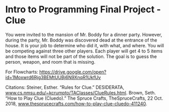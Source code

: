 # Intro to Programming Final Project - Clue

You were invited to the mansion of Mr. Boddy for a dinner party. However, during the party, Mr. Boddy was discovered dead at the entrance of the house. It is your job to determine who did it, with what, and where. You will be competing against three other players. Each player will get 4 to 5 items and those items will not be part of the solution. The goal is to guess the person, weapon, and room that is missing.

For Flowcharts:
https://drive.google.com/open?id=1Moxwrd6Rjg3BEMtUUBj6N9XnqR1UkfUv

Citations:
Steiner, Esther. “Rules for Clue.” DESIDERATA, www.cs.nmsu.edu/~kcrumpto/TAClasses/ClueRules.html.
Brown, Seth. “How to Play Clue (Cluedo).” The Spruce Crafts, TheSpruceCrafts, 22 Oct. 2018, www.thesprucecrafts.com/how-to-play-clue-cluedo-411240.